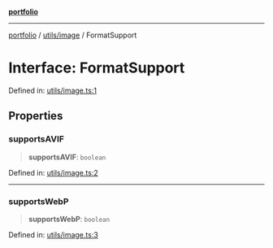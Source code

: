 [**portfolio**](../../../README.md)

***

[portfolio](../../../modules.md) / [utils/image](../README.md) / FormatSupport

# Interface: FormatSupport

Defined in: [utils/image.ts:1](https://github.com/tnorlund/Portfolio/blob/0c1ec22948cc2180aa46f165411bb581e3d72c8d/portfolio/utils/image.ts#L1)

## Properties

### supportsAVIF

> **supportsAVIF**: `boolean`

Defined in: [utils/image.ts:2](https://github.com/tnorlund/Portfolio/blob/0c1ec22948cc2180aa46f165411bb581e3d72c8d/portfolio/utils/image.ts#L2)

***

### supportsWebP

> **supportsWebP**: `boolean`

Defined in: [utils/image.ts:3](https://github.com/tnorlund/Portfolio/blob/0c1ec22948cc2180aa46f165411bb581e3d72c8d/portfolio/utils/image.ts#L3)
